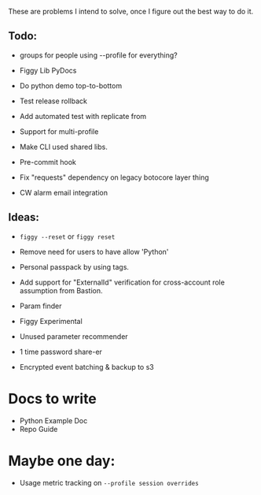 These are problems I intend to solve, once I figure out the best way to do it.

## Todo:
- groups for people using --profile for everything?
- Figgy Lib PyDocs
- Do python demo top-to-bottom

- Test release rollback
- Add automated test with replicate from
- Support for multi-profile
- Make CLI used shared libs.
- Pre-commit hook
- Fix "requests" dependency on legacy botocore layer thing
- CW alarm email integration

## Ideas:
- `figgy --reset` or `figgy reset`

- Remove need for users to have allow 'Python'
- Personal passpack by using tags.

- Add support for "ExternalId" verification for cross-account role assumption from Bastion.
- Param finder
- Figgy Experimental
- Unused parameter recommender
- 1 time password share-er
- Encrypted event batching & backup to s3

# Docs to write

- Python Example Doc
- Repo Guide

# Maybe one day:
- Usage metric tracking on `--profile session overrides`